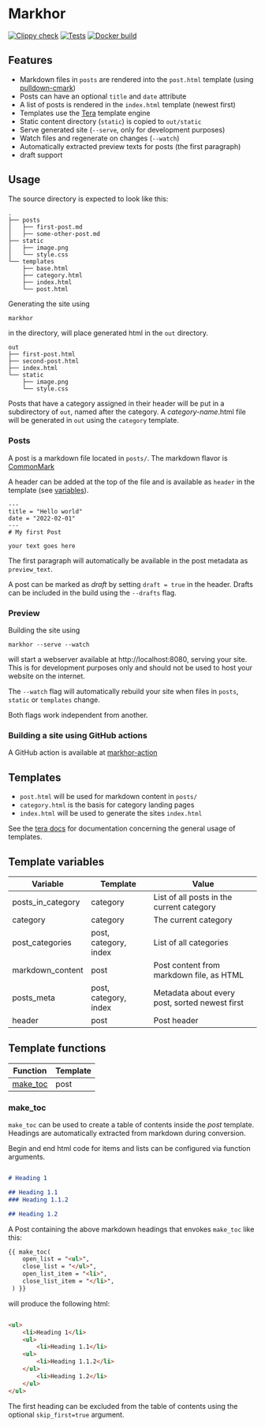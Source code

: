 # Markhor

[![Clippy check](https://github.com/tufteddeer/markhor/actions/workflows/clippy.yml/badge.svg)](https://github.com/tufteddeer/markhor/actions/workflows/clippy.yml)
[![Tests](https://github.com/tufteddeer/markhor/actions/workflows/test.yml/badge.svg)](https://github.com/tufteddeer/markhor/actions/workflows/test.yml)
[![Docker build](https://github.com/tufteddeer/markhor/actions/workflows/docker.yaml/badge.svg)](https://github.com/tufteddeer/markhor/actions/workflows/docker.yaml)

## Features

- Markdown files in `posts` are rendered into the `post.html` template (using [pulldown-cmark](https://crates.io/crates/pulldown-cmark))
- Posts can have an optional `title` and `date` attribute
- A list of posts is rendered in the `index.html` template (newest first)
- Templates use the [Tera](https://tera.netlify.app/) template engine
- Static content directory (`static`) is copied to `out/static`
- Serve generated site (`--serve`, only for development purposes)
- Watch files and regenerate on changes (`--watch`)
- Automatically extracted preview texts for posts (the first paragraph)
- draft support

## Usage

The source directory is expected to look like this:

```
.
├── posts
│   ├── first-post.md
│   ├── some-other-post.md
├── static
│   ├── image.png
│   └── style.css
└── templates
    ├── base.html
    ├── category.html
    ├── index.html
    └── post.html
```

Generating the site using

```bash
markhor 
```

in the directory, will place generated html in the `out` directory.

```
out
├── first-post.html
├── second-post.html
├── index.html
└── static
    ├── image.png
    └── style.css
```

Posts that have a category assigned in their header will be put in a subdirectory of `out`, named after the category. A _category-name_.html file will be generated in `out` using the `category` template.

### Posts

A post is a markdown file located in `posts/`.
The markdown flavor is [CommonMark](https://commonmark.org/)

A header can be added at the top of the file and is available as `header` in the template (see [variables](#template-variables)).

```
---
title = "Hello world"
date = "2022-02-01"
---
# My first Post

your text goes here
```
The first paragraph will automatically be available in the post metadata as `preview_text`.

A post can be marked as _draft_ by setting `draft = true` in the header. Drafts can be included in the build using the `--drafts` flag.

### Preview

Building the site using

```
markhor --serve --watch
```

will start a webserver available at http://localhost:8080, serving your site. This is for development purposes only and should not be used to host your website on the internet.

The `--watch` flag will automatically rebuild your site when files in `posts`, `static` or `templates` change.

Both flags work independent from another.

### Building a site using GitHub actions

A GitHub action is available at [markhor-action](https://github.com/tufteddeer/markhor-action)

## Templates

* `post.html` will be used for markdown content in `posts/`
* `category.html` is the basis for category landing pages
* `index.html` will be used to generate the sites `index.html`

See the [tera docs](https://tera.netlify.app/docs/) for documentation concerning the general usage of templates.

## Template variables

| **Variable**      | **Template**          | **Value**
| ----------------- | --------------------- |---------------------
| posts_in_category | category              | List of all posts in the current category
| category          | category              | The current category
| post_categories   | post, category, index | List of all categories
| markdown_content  | post                  | Post content from markdown file, as HTML
| posts_meta        | post, category, index | Metadata about every post, sorted newest first
| header            | post                  | Post header

## Template functions

| **Function** | **Template** |
| ------------ | ------------ |
| [make_toc](#make_toc)     | post         |


### make_toc

`make_toc` can be used to create a table of contents inside the _post_ template. Headings are automatically extracted from markdown during conversion.

Begin and end html code for items and lists can be configured via function arguments.

```markdown

# Heading 1

## Heading 1.1
### Heading 1.1.2

## Heading 1.2

```

A Post containing the above markdown headings that envokes `make_toc` like this:

```html
{{ make_toc(
    open_list = "<ul>",
    close_list = "</ul>",
    open_list_item = "<li>",
    close_list_item = "</li>",
 ) }}
```

will produce the following html:

```html

<ul>
    <li>Heading 1</li>
    <ul>
        <li>Heading 1.1</li>
    <ul>
        <li>Heading 1.1.2</li>
    </ul>
        <li>Heading 1.2</li>
    </ul>
</ul>
```

The first heading can be excluded from the table of contents using the optional `skip_first=true` argument.
